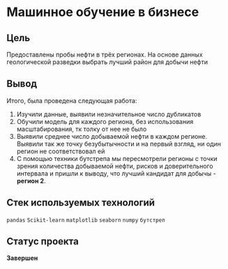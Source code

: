 # Машинное обучение в бизнесе
## Цель
Предоставлены пробы нефти в трёх регионах. На основе данных геологической разведки выбрать лучший район для добычи нефти
## Вывод
Итого, была проведена следующая работа:

1. Изучили данные, выявили незначительное число дубликатов
2. Обучили модель для каждого региона, без использования масштабирования, тк толку от нее не было
3. Выявили среднее число добываемой нефти в каждом регионе. Выявили так же точку безубытычности и на первый взгляд, ни один регион не соответствовал ей
4. С помощью техники бутстрепа мы пересмотрели регионы с точки зрения количества добываемой нефти, рисков и доверительного интервала и пришли к выводу, что лучший кандидат для добычы - __регион 2__.
## Стек используемых технологий
`pandas` `Scikit-learn` `matplotlib` `seaborn` `numpy` `бутстреп`
## Статус проекта
**Завершен**